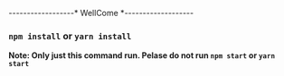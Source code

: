 ------------------*  WellCome *-------------------

### `npm install` or `yarn install`

**Note: Only just this command run. Pelase do not run  `npm start` or `yarn start`**